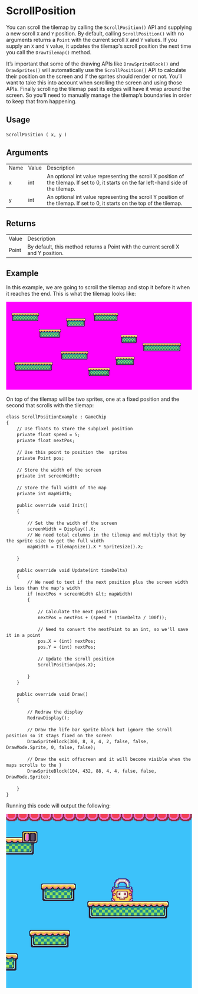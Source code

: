 # ScrollPosition

You can scroll the tilemap by calling the `ScrollPosition()` API and supplying a new scroll `X` and `Y` position. By default, calling `ScrollPosition()` with no arguments returns a `Point` with the current scroll `X` and `Y` values. If you supply an `X` and `Y` value, it updates the tilemap's scroll position the next time you call the `DrawTilemap()` method.

It’s important that some of the drawing APIs like `DrawSpriteBlock()` and `DrawSprites()` will automatically use the `ScrollPosition()` API to calculate their position on the screen and if the sprites should render or not. You’ll want to take this into account when scrolling the screen and using those APIs. Finally scrolling the tilemap past its edges will have it wrap around the screen. So you’ll need to manually manage the tilemap’s boundaries in order to keep that from happening.

## Usage

`ScrollPosition ( x, y )`

## Arguments

<table>
  <tr>
    <td>Name</td>
    <td>Value</td>
    <td>Description</td>
  </tr>
  <tr>
    <td>x</td>
    <td>int</td>
    <td>An optional int value representing the scroll X position of the tilemap. If set to 0, it starts on the far left-hand side of the tilemap.</td>
  </tr>
  <tr>
    <td>y</td>
    <td>int</td>
    <td>An optional int value representing the scroll Y position of the tilemap. If set to 0, it starts on the top of the tilemap.</td>
  </tr>
</table>


## Returns

<table>
  <tr>
    <td>Value</td>
    <td>Description</td>
  </tr>
  <tr>
    <td>Point</td>
    <td>By default, this method returns a Point with the current scroll X and Y position.</td>
  </tr>
</table>


## Example

In this example, we are going to scroll the tilemap and stop it before it when it reaches the end. This is what the tilemap looks like:

<p style="text-align:center"><img src="images/ScrollPosition_image_0.png" /></p>

On top of the tilemap will be two sprites, one at a fixed position and the second that scrolls with the tilemap:

    class ScrollPositionExample : GameChip
    {
        // Use floats to store the subpixel position
        private float speed = 5;
        private float nextPos;

        // Use this point to position the  sprites
        private Point pos;

        // Store the width of the screen
        private int screenWidth;
        
        // Store the full width of the map
        private int mapWidth;

        public override void Init()
        {

            // Set the the width of the screen
            screenWidth = Display().X;
            // We need total columns in the tilemap and multiply that by the sprite size to get the full width
            mapWidth = TilemapSize().X * SpriteSize().X;

        }

        public override void Update(int timeDelta)
        {
            // We need to text if the next position plus the screen width is less than the map's width
            if (nextPos + screenWidth &lt; mapWidth)
            {

                // Calculate the next position
                nextPos = nextPos + (speed * (timeDelta / 100f));

                // Need to convert the nextPoint to an int, so we'll save it in a point
                pos.X = (int) nextPos;
                pos.Y = (int) nextPos;

                // Update the scroll position
                ScrollPosition(pos.X);

            }
        }

        public override void Draw()
        { 

            // Redraw the display
            RedrawDisplay();

            // Draw the life bar sprite block but ignore the scroll position so it stays fixed on the screen
            DrawSpriteBlock(300, 8, 8, 4, 2, false, false, DrawMode.Sprite, 0, false, false);

            // Draw the exit offscreen and it will become visible when the maps scrolls to the }
            DrawSpriteBlock(104, 432, 88, 4, 4, false, false, DrawMode.Sprite);

        }
    }

Running this code will output the following:

<p style="text-align:center"><img src="images/ScrollPositionOutput_image_0.png" /></p>


